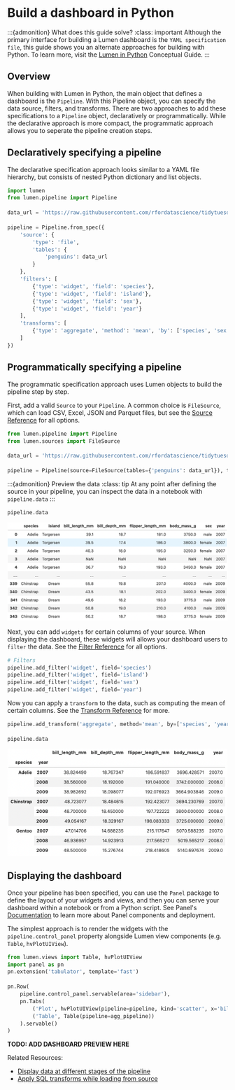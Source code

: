 # Build a dashboard in Python

:::{admonition} What does this guide solve?
:class: important
Although the primary interface for building a Lumen dashboard is the `YAML specification file`, this guide shows you an alternate approaches for building with Python. To learn more, visit the [Lumen in Python](../conceptual/lumen_python.md) Conceptual Guide.
:::


## Overview
When building with Lumen in Python, the main object that defines a dashboard is the `Pipeline`. With this Pipeline object, you can specify the data source, filters, and transforms. There are two approaches to add these specifications to a `Pipeline` object, declaratively or programmatically. While the declarative approach is more compact, the programmatic approach allows you to seperate the pipeline creation steps.

## Declaratively specifying a pipeline

The declarative specification approach looks similar to a YAML file hierarchy, but consists of nested Python dictionary and list objects.

```python
import lumen
from lumen.pipeline import Pipeline

data_url = 'https://raw.githubusercontent.com/rfordatascience/tidytuesday/master/data/2020/2020-07-28/penguins.csv'

pipeline = Pipeline.from_spec({
    'source': {
        'type': 'file',
        'tables': {
            'penguins': data_url
        }
    },
    'filters': [
        {'type': 'widget', 'field': 'species'},
        {'type': 'widget', 'field': 'island'},
        {'type': 'widget', 'field': 'sex'}, 
        {'type': 'widget', 'field': 'year'}
    ],
    'transforms': [
        {'type': 'aggregate', 'method': 'mean', 'by': ['species', 'sex', 'year']}
    ]
})
```

## Programmatically specifying a pipeline

The programmatic specification approach uses Lumen objects to build the pipeline step by step.


First, add a valid `Source` to your `Pipeline`. A common choice is `FileSource`, which can load CSV, Excel, JSON and Parquet files, but see the [Source Reference](../architecture//source.html#:~:text=Source%20queries%20data.-,Source%20types%23,-class%20lumen.sources) for all options.

```python
from lumen.pipeline import Pipeline
from lumen.sources import FileSource

data_url = 'https://raw.githubusercontent.com/rfordatascience/tidytuesday/master/data/2020/2020-07-28/penguins.csv'

pipeline = Pipeline(source=FileSource(tables={'penguins': data_url}), table='penguins')
```
:::{admonition} Preview the data
:class: tip
At any point after defining the source in your pipeline, you can inspect the data in a notebook with `pipeline.data`
:::

```python
pipeline.data
```
![data preview](../_static/ht_pipeline_data.png)


Next, you can add `widgets` for certain columns of your source. When displaying the dashboard, these widgets will allows your dashboard users to `filter` the data. See the [Filter Reference](../architecture/filter.html) for all options.

```python
# Filters
pipeline.add_filter('widget', field='species')
pipeline.add_filter('widget', field='island')
pipeline.add_filter('widget', field='sex')
pipeline.add_filter('widget', field='year')
```

Now you can apply a `transform` to the data, such as computing the mean of certain columns. See the [Transform Reference](../architecture/transform.html) for more.

```python
pipeline.add_transform('aggregate', method='mean', by=['species', 'year'])

pipeline.data
```
![agg data preview](../_static/ht_pipeline_data_agg.png)

## Displaying the dashboard

Once your pipeline has been specified, you can use the `Panel` package to define the layout of your widgets and views, and then you can serve your dashboard within a notebook or from a Python script. See Panel's [Documentation](https://panel.holoviz.org/getting_started/index.html) to learn more about Panel components and deployment.

The simplest approach is to render the widgets with the `pipeline.control_panel` property alongside Lumen view components (e.g. `Table`, `hvPlotUIView`).

```python
from lumen.views import Table, hvPlotUIView
import panel as pn
pn.extension('tabulator', template='fast')

pn.Row(
    pipeline.control_panel.servable(area='sidebar'),
    pn.Tabs(
        ('Plot', hvPlotUIView(pipeline=pipeline, kind='scatter', x='bill_length_mm', y='bill_depth_mm', by='species')),
        ('Table', Table(pipeline=agg_pipeline))
    ).servable()
)
```

**TODO: ADD DASHBOARD PREVIEW HERE**

Related Resources:
* [Display data at different stages of the pipeline](ht_chain_python.html)
* [Apply SQL transforms while loading from source](sqp_transform.html)